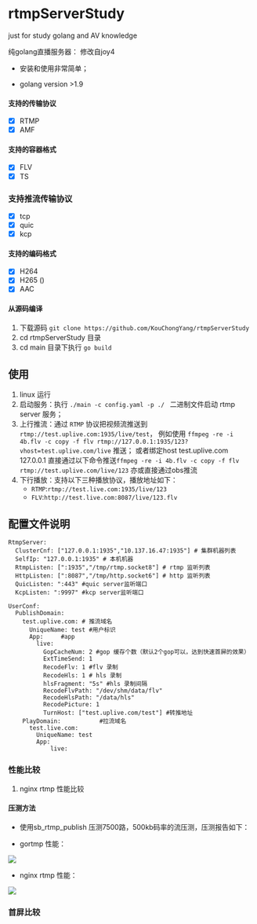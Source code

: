 # rtmpServerStudy
just for study golang and AV knowledge

纯golang直播服务器：
修改自joy4

- 安装和使用非常简单；

- golang version >1.9

#### 支持的传输协议
- [x] RTMP
- [x] AMF
#### 支持的容器格式
- [x] FLV
- [x] TS

### 支持推流传输协议
- [x] tcp
- [x] quic
- [x] kcp

#### 支持的编码格式
- [x] H264
- [x] H265 ()
- [x] AAC

#### 从源码编译
1. 下载源码 `git clone https://github.com/KouChongYang/rtmpServerStudy`
2. cd rtmpServerStudy 目录
2. cd main 目录下执行 `go build`

## 使用
1. linux 运行
2. 启动服务：执行 `./main -c config.yaml -p ./ ` 二进制文件启动 rtmp server 服务；
3. 上行推流：通过 `RTMP` 协议把视频流推送到 `rtmp://test.uplive.com:1935/live/test`，
例如使用 `ffmpeg -re -i 4b.flv -c copy -f flv rtmp://127.0.0.1:1935/123?vhost=test.uplive.com/live` 推送；
或者绑定host test.uplive.com 127.0.0.1 直接通过以下命令推送`ffmpeg -re -i 4b.flv -c copy -f flv rtmp://test.uplive.com/live/123`
亦或直接通过obs推流
4. 下行播放：支持以下三种播放协议，播放地址如下：
    - `RTMP`:`rtmp://test.live.com:1935/live/123`
    - `FLV`:`http://test.live.com:8087/live/123.flv`
## 配置文件说明


```
RtmpServer:
  ClusterCnf: ["127.0.0.1:1935","10.137.16.47:1935"] # 集群机器列表
  SelfIp: "127.0.0.1:1935" # 本机机器
  RtmpListen: [":1935","/tmp/rtmp.socket8"] # rtmp 监听列表
  HttpListen: [":8087","/tmp/http.socket6"] # http 监听列表
  QuicListen: ":443" #quic server监听端口
  KcpListen: ":9997" #kcp server监听端口

UserConf:
  PublishDomain:
    test.uplive.com: # 推流域名
      UniqueName: test #用户标识
      App:     #app
        live:
          GopCacheNum: 2 #gop 缓存个数（默认2个gop可以，达到快速首屏的效果）
          ExtTimeSend: 1
          RecodeFlv: 1 #flv 录制
          RecodeHls: 1 # hls 录制
          hlsFragment: "5s" #hls 录制间隔
          RecodeFlvPath: "/dev/shm/data/flv"
          RecodeHlsPath: "/data/hls"
          RecodePicture: 1
          TurnHost: ["test.uplive.com/test"] #转推地址
    PlayDomain:           #拉流域名
      test.live.com:
        UniqueName: test
        App:
            live:
```

### 性能比较
1. nginx rtmp 性能比较
#### 压测方法

* 使用sb_rtmp_publish 压测7500路，500kb码率的流压测，压测报告如下：

- gortmp 性能：

![](pic/gortmp.jpg)

- nginx rtmp 性能：

![](pic/nginx-rtmp.jpg)

### 首屏比较
